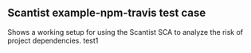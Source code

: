 ## Scantist example-npm-travis test case

Shows a working setup for using the Scantist SCA to analyze the risk of project dependencies. test1
